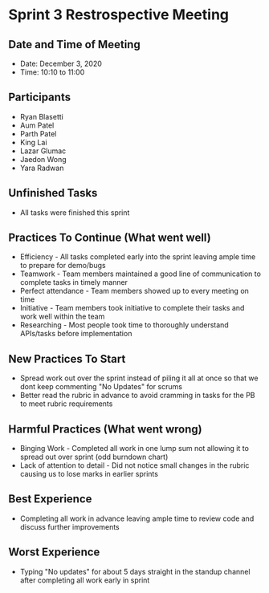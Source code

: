 # Sprint 3 Restrospective Meeting

## Date and Time of Meeting
- Date: December 3, 2020
- Time: 10:10 to 11:00

## Participants
* Ryan Blasetti
* Aum Patel
* Parth Patel
* King Lai
* Lazar Glumac
* Jaedon Wong
* Yara Radwan

## Unfinished Tasks
* All tasks were finished this sprint

## Practices To Continue (What went well)
* Efficiency - All tasks completed early into the sprint leaving ample time to prepare for demo/bugs
* Teamwork - Team members maintained a good line of communication to complete tasks in timely manner
* Perfect attendance - Team members showed up to every meeting on time
* Initiative - Team members took initiative to complete their tasks and work well within the team
* Researching - Most people took time to thoroughly understand APIs/tasks before implementation

## New Practices To Start
* Spread work out over the sprint instead of piling it all at once so that we dont keep commenting "No Updates" for scrums
* Better read the rubric in advance to avoid cramming in tasks for the PB to meet rubric requirements

## Harmful Practices (What went wrong)
* Binging Work - Completed all work in one lump sum not allowing it to spread out over sprint (odd burndown chart)
* Lack of attention to detail - Did not notice small changes in the rubric causing us to lose marks in earlier sprints

## Best Experience
* Completing all work in advance leaving ample time to review code and discuss further improvements

## Worst Experience
* Typing "No updates" for about 5 days straight in the standup channel after completing all work early in sprint
